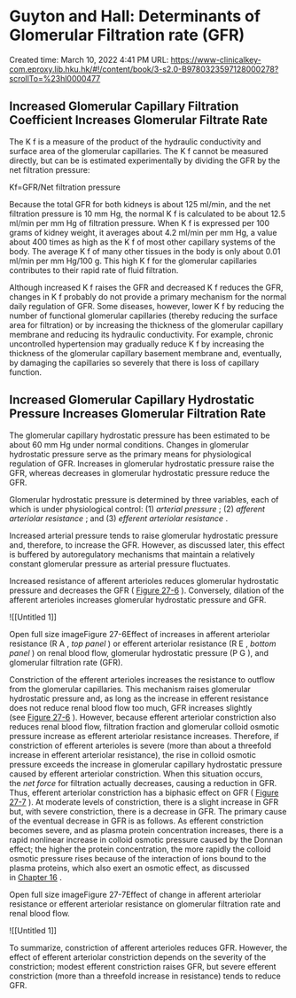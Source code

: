 # Guyton and Hall: Determinants of Glomerular Filtration rate (GFR)

Created time: March 10, 2022 4:41 PM
URL: https://www-clinicalkey-com.eproxy.lib.hku.hk/#!/content/book/3-s2.0-B9780323597128000278?scrollTo=%23hl0000477

## Increased Glomerular Capillary Filtration Coefficient Increases Glomerular Filtrate Rate

The K f is a measure of the product of the hydraulic conductivity and surface area of the glomerular capillaries. The K f cannot be measured directly, but can be is estimated experimentally by dividing the GFR by the net filtration pressure:

Kf=GFR/Net filtration pressure

Because the total GFR for both kidneys is about 125 ml/min, and the net filtration pressure is 10 mm Hg, the normal K f is calculated to be about 12.5 ml/min per mm Hg of filtration pressure. When K f is expressed per 100 grams of kidney weight, it averages about 4.2 ml/min per mm Hg, a value about 400 times as high as the K f of most other capillary systems of the body. The average K f of many other tissues in the body is only about 0.01 ml/min per mm Hg/100 g. This high K f for the glomerular capillaries contributes to their rapid rate of fluid filtration.

Although increased K f raises the GFR and decreased K f reduces the GFR, changes in K f probably do not provide a primary mechanism for the normal daily regulation of GFR. Some diseases, however, lower K f by reducing the number of functional glomerular capillaries (thereby reducing the surface area for filtration) or by increasing the thickness of the glomerular capillary membrane and reducing its hydraulic conductivity. For example, chronic uncontrolled hypertension may gradually reduce K f by increasing the thickness of the glomerular capillary basement membrane and, eventually, by damaging the capillaries so severely that there is loss of capillary function.

## Increased Glomerular Capillary Hydrostatic Pressure Increases Glomerular Filtration Rate

The glomerular capillary hydrostatic pressure has been estimated to be about 60 mm Hg under normal conditions. Changes in glomerular hydrostatic pressure serve as the primary means for physiological regulation of GFR. Increases in glomerular hydrostatic pressure raise the GFR, whereas decreases in glomerular hydrostatic pressure reduce the GFR.

Glomerular hydrostatic pressure is determined by three variables, each of which is under physiological control: (1) *arterial pressure* ; (2) *afferent arteriolar resistance* ; and (3) *efferent arteriolar resistance* .

Increased arterial pressure tends to raise glomerular hydrostatic pressure and, therefore, to increase the GFR. However, as discussed later, this effect is buffered by autoregulatory mechanisms that maintain a relatively constant glomerular pressure as arterial pressure fluctuates.

Increased resistance of afferent arterioles reduces glomerular hydrostatic pressure and decreases the GFR ( [Figure 27-6](https://www-clinicalkey-com.eproxy.lib.hku.hk/f0035) ). Conversely, dilation of the afferent arterioles increases glomerular hydrostatic pressure and GFR.

![[Untitled 1]]

Open full size imageFigure 27-6Effect of increases in afferent arteriolar resistance (R A , *top panel* ) or efferent arteriolar resistance (R E , *bottom panel* ) on renal blood flow, glomerular hydrostatic pressure (P G ), and glomerular filtration rate (GFR).

Constriction of the efferent arterioles increases the resistance to outflow from the glomerular capillaries. This mechanism raises glomerular hydrostatic pressure and, as long as the increase in efferent resistance does not reduce renal blood flow too much, GFR increases slightly (see [Figure 27-6](https://www-clinicalkey-com.eproxy.lib.hku.hk/f0035) ). However, because efferent arteriolar constriction also reduces renal blood flow, filtration fraction and glomerular colloid osmotic pressure increase as efferent arteriolar resistance increases. Therefore, if constriction of efferent arterioles is severe (more than about a threefold increase in efferent arteriolar resistance), the rise in colloid osmotic pressure exceeds the increase in glomerular capillary hydrostatic pressure caused by efferent arteriolar constriction. When this situation occurs, the *net force* for filtration actually decreases, causing a reduction in GFR.
Thus, efferent arteriolar constriction has a biphasic effect on GFR ( [Figure 27-7](https://www-clinicalkey-com.eproxy.lib.hku.hk/f0040) ). At moderate levels of constriction, there is a slight increase in GFR but, with severe constriction, there is a decrease in GFR. The primary cause of the eventual decrease in GFR is as follows. As efferent constriction becomes severe, and as plasma protein concentration increases, there is a rapid nonlinear increase in colloid osmotic pressure caused by the Donnan effect; the higher the protein concentration, the more rapidly the colloid osmotic pressure rises because of the interaction of ions bound to the plasma proteins, which also exert an osmotic effect, as discussed in [Chapter 16](https://www-clinicalkey-com.eproxy.lib.hku.hk/#!/content/3-s2.0-B9780323597128000163) .

Open full size imageFigure 27-7Effect of change in afferent arteriolar resistance or efferent arteriolar resistance on glomerular filtration rate and renal blood flow.

![[Untitled 1]]

To summarize, constriction of afferent arterioles reduces GFR. However, the effect of efferent arteriolar constriction depends on the severity of the constriction; modest efferent constriction raises GFR, but severe efferent constriction (more than a threefold increase in resistance) tends to reduce GFR.